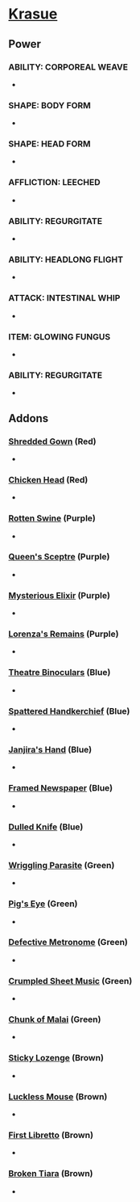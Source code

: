 # [Krasue](<https://deadbydaylight.wiki.gg/wiki/Burong_Sukapat>)

## Power

### ABILITY: CORPOREAL WEAVE

-


### SHAPE: BODY FORM

-


### SHAPE: HEAD FORM

-


### AFFLICTION: LEECHED

-


### ABILITY: REGURGITATE

-


### ABILITY: HEADLONG FLIGHT

-


### ATTACK: INTESTINAL WHIP

-


### ITEM: GLOWING FUNGUS

-


### ABILITY: REGURGITATE

-


## Addons

### [Shredded Gown](<https://deadbydaylight.wiki.gg/wiki/Shredded_Gown>) (Red)

-


### [Chicken Head](<https://deadbydaylight.wiki.gg/wiki/Chicken_Head>) (Red)

-


### [Rotten Swine](<https://deadbydaylight.wiki.gg/wiki/Rotten_Swine>) (Purple)

-


### [Queen's Sceptre](<https://deadbydaylight.wiki.gg/wiki/Queen%27s_Sceptre>) (Purple)

-


### [Mysterious Elixir](<https://deadbydaylight.wiki.gg/wiki/Mysterious_Elixir>) (Purple)

-


### [Lorenza's Remains](<https://deadbydaylight.wiki.gg/wiki/Lorenza%27s_Remains>) (Purple)

-


### [Theatre Binoculars](<https://deadbydaylight.wiki.gg/wiki/Theatre_Binoculars>) (Blue)

-


### [Spattered Handkerchief](<https://deadbydaylight.wiki.gg/wiki/Spattered_Handkerchief>) (Blue)

-


### [Janjira's Hand](<https://deadbydaylight.wiki.gg/wiki/Janjira%27s_Hand>) (Blue)

-


### [Framed Newspaper](<https://deadbydaylight.wiki.gg/wiki/Framed_Newspaper>) (Blue)

-


### [Dulled Knife](<https://deadbydaylight.wiki.gg/wiki/Dulled_Knife>) (Blue)

-


### [Wriggling Parasite](<https://deadbydaylight.wiki.gg/wiki/Wriggling_Parasite>) (Green)

-


### [Pig's Eye](<https://deadbydaylight.wiki.gg/wiki/Pig%27s_Eye>) (Green)

-


### [Defective Metronome](<https://deadbydaylight.wiki.gg/wiki/Defective_Metronome>) (Green)

-


### [Crumpled Sheet Music](<https://deadbydaylight.wiki.gg/wiki/Crumpled_Sheet_Music>) (Green)

-


### [Chunk of Malai](<https://deadbydaylight.wiki.gg/wiki/Chunk_of_Malai>) (Green)

-


### [Sticky Lozenge](<https://deadbydaylight.wiki.gg/wiki/Sticky_Lozenge>) (Brown)

-


### [Luckless Mouse](<https://deadbydaylight.wiki.gg/wiki/Luckless_Mouse>) (Brown)

-


### [First Libretto](<https://deadbydaylight.wiki.gg/wiki/First_Libretto>) (Brown)

-


### [Broken Tiara](<https://deadbydaylight.wiki.gg/wiki/Broken_Tiara>) (Brown)

-
